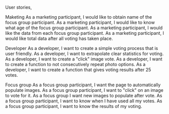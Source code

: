 User stories,

Maketing
As a marketing participant, I would like to obtain name of the focus group participant.
As a marketing participant, I would like to know what age of the focus group participant.
As a marketing participant, I would like the data from each focus group participant.
As a marketing participant, I would like total data after all voting has taken place.


Developer
As a developer, I want to create a simple voting process that is user friendly.
As a developer, I want to extrapolate clear statistics for voting.
As a developer, I want to create a "click" image vote.
As a developer, I want to create a function to not consecutively repeat photo options.
As a developer, I want to create a function that gives voting results after 25 votes.



Focus group
As a focus group participant, I want the page to automatically populate images.
As a focus group participant, I want to "click" on an image to vote for it.
As a focus group I want new images to populate after vote.
As a focus group participant, I want to know when I have used all my votes.
As a focus group participant, I want to know the results of my voting.